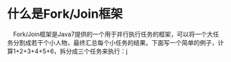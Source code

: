 # 什么是Fork/Join框架
&emsp;Fork/Join框架是Java7提供的一个用于并行执行任务的框架，可以将一个大任务分割成若干个小人物，最终汇总每个小任务的结果。下面写一个简单的例子，计算1+2+3+4+5+6，拆分成三个任务来执行：j